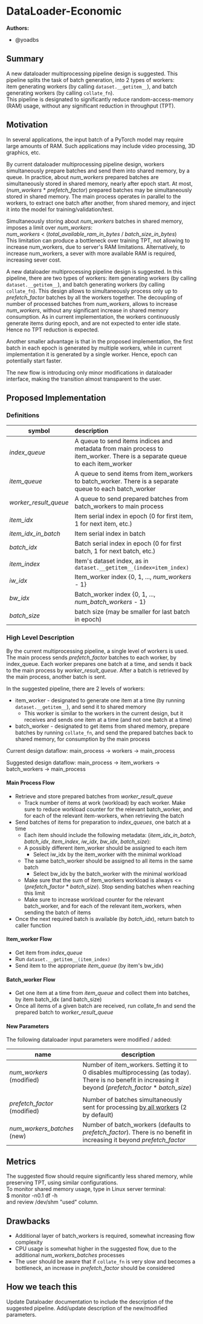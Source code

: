# DataLoader-Economic 

**Authors:**
* @yoadbs
                                           
## **Summary**
A new dataloader multiprocessing pipeline design is suggested. This pipeline splits the task of batch generation, into 2 types of workers:\
item generating workers (by calling `dataset.__getitem__`), and batch generating workers (by calling `collate_fn`).  
This pipeline is designated to significantly reduce random-access-memory (RAM) usage, without any significant reduction in throughput (TPT).

## **Motivation**
In several applications, the input batch of a PyTorch model may require large amounts of RAM. Such applications may include video processing, 3D graphics, etc. 

By current dataloader multiprocessing pipeline design, workers simultaneously prepare batches and send them into shared memory, by a queue.
In practice, about _num_workers_ prepared batches are simultaneously stored in shared memory, nearly after epoch start. 
At most, (_num_workers_ * _prefetch_factor_) prepared batches may be simultaneously stored in shared memory.
The main process operates in parallel to the workers, to extract one batch after another, from shared memory, and inject it into the model for training/validation/test. 

Simultaneously storing about _num_workers_ batches in shared memory, imposes a limit over _num_workers_:\
_num_workers_ < (_total_available_ram_in_bytes_ / _batch_size_in_bytes_) \
This limitation can produce a bottleneck over training TPT, not allowing to increase num_workers, due to server's RAM limitations.
Alternatively, to increase num_workers, a sever with more available RAM is required, increasing sever cost.

A new dataloader multiprocessing pipeline design is suggested. In this pipeline, there are two types of workers:
item generating workers (by calling `dataset.__getitem__`), and batch generating workers (by calling `collate_fn`). 
This design allows to simultaneously process only up to _prefetch_factor_ batches by all the workers together.
The decoupling of number of processed batches from _num_workers_, allows to increase _num_workers_, without any significant increase in shared memory consumption.
As in current implementation, the workers continuously generate items during epoch, and are not expected to enter idle state. Hence no TPT reduction is expected. 

Another smaller advantage is that in the proposed implementation, the first batch in each epoch is generated by multiple workers, while in current implementation it is generated by a single worker.
Hence, epoch can potentially start faster. 

The new flow is introducing only minor modifications in dataloader interface, making the transition almost transparent to the user.

## **Proposed Implementation**

### **Definitions**

| symbol                | description                                                                                                                |
|-----------------------|:---------------------------------------------------------------------------------------------------------------------------|
| _index_queue_         | A queue to send items indices and metadata from main process to item_worker. There is a separate queue to each item_worker |
| _item_queue_          | A queue to send items from item_workers to batch_worker. There is a separate queue to each batch_worker                    |
| _worker_result_queue_ | A queue to send prepared batches from batch_workers to main process                                                        |
| _item_idx_            | Item serial index in epoch (0 for first item, 1 for next item, etc.)                                                       |
| _item_idx_in_batch_   | Item serial index in batch                                                                                                 |
| _batch_idx_           | Batch serial index in epoch (0 for first batch, 1 for next batch, etc.)                                                    |
| _item_index_          | Item's dataset index, as in `dataset.__getitem__(index=item_index)`                                                        |
| _iw_idx_              | Item_worker index {0, 1, ..., _num_workers_ - 1}                                                                           |
| _bw_idx_              | Batch_worker index {0, 1, ..., _num_batch_workers_ - 1}                                                                    |
| _batch_size_          | batch size (may be smaller for last batch in epoch)                                                                        |

### **High Level Description**

By the current multiprocessing pipeline, a single level of workers is used. 
The main process sends _prefetch_factor_ batches to each worker, by index_queue.
Each worker prepares one batch at a time, and sends it back to the main process by _worker_result_queue_.
After a batch is retrieved by the main process, another batch is sent.

In the suggested pipeline, there are 2 levels of workers: 
* item_worker - designated to generate one item at a time (by running `dataset.__getitem__`), and send it to shared memory 
  * This worker is similar to the workers in the current design, but it receives and sends one item at a time (and not one batch at a time) 
* batch_worker - designated to get items from shared memory, prepare batches by running `collate_fn`, and send the prepared batches back to shared memory, for consumption by the main process

Current design dataflow: main_process -> workers -> main_process

Suggested design dataflow: main_process -> item_workers -> batch_workers -> main_process

#### **Main Process Flow**
* Retrieve and store prepared batches from _worker_result_queue_
  * Track number of items at work (workload) by each worker. Make sure to reduce workload counter for the relevant batch_worker, and for each of the relevant item-workers, when retrieving the batch 
* Send batches of items for preparation to _index_queues_, one batch at a time
  * Each item should include the following metadata: (_item_idx_in_batch_, _batch_idx_, _item_index_, _iw_idx_, _bw_idx_, _batch_size_):
  * A possibly different item_worker should be assigned to each item
    * Select iw_idx by the item_worker with the minimal workload
  * The same batch_worker should be assigned to all items in the same batch
    * Select bw_idx by the batch_worker with the minimal workload
  * Make sure that the sum of item_workers workload is always <= (_prefetch_factor_ * _batch_size_). Stop sending batches when reaching this limit 
  * Make sure to increase workload counter for the relevant batch_worker, and for each of the relevant item_workers, when sending the batch of items  
* Once the next required batch is available (by _batch_idx_), return batch to caller function

#### **Item_worker Flow**
* Get item from _index_queue_
* Run `dataset.__getitem__(item_index)`
* Send item to the appropriate _item_queue_ (by item's bw_idx)

#### **Batch_worker Flow**
* Get one item at a time from _item_queue_ and collect them into batches, by item batch_idx (and batch_size)
* Once all items of a given batch are received, run collate_fn and send the prepared batch to _worker_result_queue_

#### **New Parameters**
The following dataloader input parameters were modified / added:

| name                         | description                                                                                                                                                 |
|------------------------------|-------------------------------------------------------------------------------------------------------------------------------------------------------------|
| _num_workers_ (modified)     | Number of item_workers. Setting it to 0 disables multiprocessing (as today). There is no benefit in increasing it beyond (_prefetch_factor_ * _batch_size_) |
|                              |                                                                                                                                                             |
| _prefetch_factor_ (modified) | Number of batches simultaneously sent for processing <u>by all workers</u> (2 by default)                                                                   |
| _num_workers_batches_ (new)  | Number of batch_workers (defaults to _prefetch_factor_). There is no benefit in increasing it beyond _prefetch_factor_                                      |   

## **Metrics**
The suggested flow should require significantly less shared memory, while preserving TPT, using similar configurations. \
To monitor shared memory usage, type in Linux server terminal: \
$ monitor -n0.1 df -h \
and review /dev/shm "used" column.

## **Drawbacks**
* Additional layer of batch_workers is required, somewhat increasing flow complexity
* CPU usage is somewhat higher in the suggested flow, due to the additional _num_workers_batches_ processes 
* The user should be aware that if `collate_fn` is very slow and becomes a bottleneck, an increase in _prefetch_factor_ should be considered 
  

## **How we teach this**
Update Dataloader documentation to include the description of the suggested pipeline. 
Add/update description of the new/modified parameters.